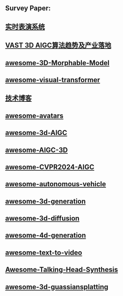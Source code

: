 ## Survey Paper:

## [实时表演系统](https://github.com/liangjin2007/data_liangjin/blob/master/%E9%80%89%E6%8B%A9%E5%AE%9E%E6%97%B6%E8%A1%A8%E6%BC%94%E6%8D%95%E6%8D%89%E7%B3%BB%E7%BB%9F.pdf)
## [VAST 3D AIGC算法趋势及产业落地](https://app6ca5octe2206.pc.xiaoe-tech.com/p/t_pc/course_pc_detail/video/v_65810adbe4b04c10093fdacc)
## [awesome-3D-Morphable-Model](https://github.com/liangjin2007/curated-list-of-awesome-3D-Morphable-Model-software-and-data)
## [awesome-visual-transformer]( https://github.com/dk-liang/Awesome-Visual-Transformer )
## [技术博客](https://zhuanlan.zhihu.com/p/348593638)
## [awesome-avatars](https://github.com/pansanity666/Awesome-Avatars?tab=readme-ov-file)
## [awesome-3d-AIGC](https://github.com/mdyao/Awesome-3D-AIGC)
## [awesome-AIGC-3D](https://github.com/hitcslj/Awesome-AIGC-3D)
## [awesome-CVPR2024-AIGC](https://github.com/Kobaayyy/Awesome-CVPR2024-AIGC)
## [awesome-autonomous-vehicle](https://github.com/DeepTecher/awesome-autonomous-vehicle)
## [awesome-3d-generation](https://github.com/justimyhxu/awesome-3D-generation)
## [awesome-3d-diffusion](https://github.com/cwchenwang/awesome-3d-diffusion)
## [awesome-4d-generation](https://github.com/cwchenwang/awesome-4d-generation)
## [awesome-text-to-video](https://github.com/jianzhnie/awesome-text-to-video)
## [Awesome-Talking-Head-Synthesis](https://github.com/Kedreamix/Awesome-Talking-Head-Synthesis)
## [awesome-3d-guassiansplatting](https://github.com/MrNeRF/awesome-3D-gaussian-splatting)
